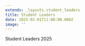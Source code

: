 ```yaml
---
extends: _layouts.student_leaders
title: Student Leaders
date: 2025-02-01T11:00:00.000Z
image: ''
---
```

Student Leaders 2025
